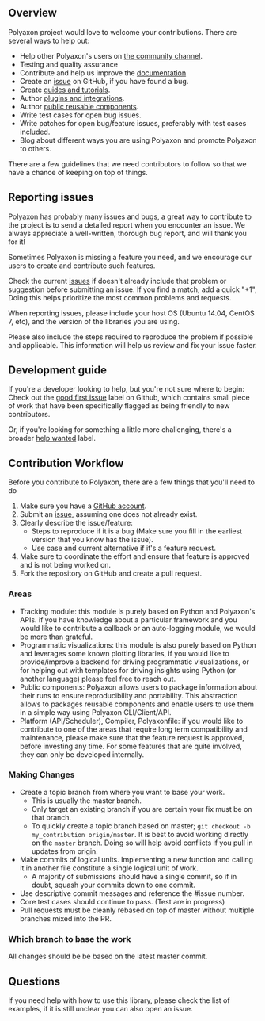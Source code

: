 ## Overview

Polyaxon project would love to welcome your contributions. There are several ways to help out:

* Help other Polyaxon's users on [the community channel](https://polyaxon.com/slack/).
* Testing and quality assurance
* Contribute and help us improve the [documentation](https://github.com/polyaxon/polyaxon/tree/master/site)
* Create an [issue](https://github.com/polyaxon/polyaxon/issues) on GitHub, if you have found a bug.
* Create [guides and tutorials](/docs/guides/).
* Author [plugins and integrations](https://polyaxon.com/integrations/).
* Author [public reusable components](https://github.com/polyaxon/polyaxon-hub/).
* Write test cases for open bug issues.
* Write patches for open bug/feature issues, preferably with test cases included.
* Blog about different ways you are using Polyaxon and promote Polyaxon to others.

There are a few guidelines that we need contributors to follow so that we have a chance of keeping on top of things.

## Reporting issues

Polyaxon has probably many issues and bugs, a great way to contribute to the project is to send a detailed report when you encounter an issue. We always appreciate a well-written, thorough bug report, and will thank you for it!

Sometimes  Polyaxon is missing a feature you need, and we encourage our users to create and contribute such features.

Check the current [issues](https://github.com/polyaxon/polyaxon/issues) if doesn't already include that problem or suggestion before submitting an issue.
If you find a match, add a quick "+1", Doing this helps prioritize the most common problems and requests.

When reporting issues, please include your host OS (Ubuntu 14.04, CentOS 7, etc), and the version of the libraries you are using.

Please also include the steps required to reproduce the problem if possible and applicable. This information will help us review and fix your issue faster.

## Development guide

If you're a developer looking to help, but you're not sure where to begin:
Check out the [good first issue](https://github.com/polyaxon/polyaxon/labels/good%20first%20issue) label on Github,
which contains small piece of work that have been specifically flagged as being friendly to new contributors.

Or, if you're looking for something a little more challenging, there's a broader [help wanted](https://github.com/polyaxon/polyaxon/labels/help%20wanted) label.

## Contribution Workflow

Before you contribute to Polyaxon, there are a few things that you'll need to do

1. Make sure you have a [GitHub account](https://github.com/signup/free).
2. Submit an [issue](https://github.com/polyaxon/polyaxon/issues), assuming one does not already exist.
3. Clearly describe the issue/feature:
    * Steps to reproduce if it is a bug (Make sure you fill in the earliest version that you know has the issue).
    * Use case and current alternative if it's a feature request.
4. Make sure to coordinate the effort and ensure that feature is approved and is not being worked on.
5. Fork the repository on GitHub and create a pull request.

### Areas

 * Tracking module: this module is purely based on Python and Polyaxon's APIs. 
   if you have knowledge about a particular framework and you would like to contribute a callback or an auto-logging module, 
   we would be more than grateful.
 * Programmatic visualizations: this module is also purely based on Python and leverages some known plotting libraries,
   if you would like to provide/improve a backend for driving programmatic visualizations, 
   or for helping out with templates for driving insights using Python (or another language) please feel free to reach out.
 * Public components: Polyaxon allows users to package information about their runs to ensure reproducibility and portability. 
   This abstraction allows to packages reusable components and enable users to use them in a simple way using Polyaxon CLI/Client/API.
 * Platform (API/Scheduler), Compiler, Polyaxonfile: if you would like to contribute to one of the areas that require long term compatibility and maintenance,
   please make sure that the feature request is approved, before investing any time. For some features that are quite involved, they can only be developed internally.

### Making Changes

* Create a topic branch from where you want to base your work.
  * This is usually the master branch.
  * Only target an existing branch if you are certain your fix must be on that branch.
  * To quickly create a topic branch based on master; `git checkout -b my_contribution origin/master`.
    It is best to avoid working directly on the `master` branch. Doing so will help avoid conflicts if you pull in updates from origin.
* Make commits of logical units. Implementing a new function and calling it in
  another file constitute a single logical unit of work.
  * A majority of submissions should have a single commit, so if in doubt, squash your commits down to one commit.
* Use descriptive commit messages and reference the #issue number.
* Core test cases should continue to pass. (Test are in progress)
* Pull requests must be cleanly rebased on top of master without multiple branches mixed into the PR.

### Which branch to base the work

All changes should be be based on the latest master commit.

## Questions

If you need help with how to use this library, please check the list of examples, if it is still unclear you can also open an issue.
